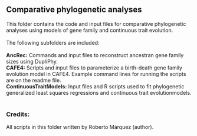## Comparative phylogenetic analyses
This folder contains the code and input files for comparative phylogenetic analyses using models of gene family and continuous trait evolution.<br>
<br>
The following subfolders are included:<br>
<br>
<b>AncRec:</b> Commands and input files to reconstruct ancestran gene family sizes using DupliPhy.<br>
<b>CAFE4:</b> Scripts and input files to parameterize a birth-death gene family evolution model in CAFE4. Example command lines for running the scripts are on the readme file.<br>
<b>ContinuousTraitModels:</b> Input files and R scripts used to fit phylogenetic generalized least squares regressions and continuous trait evolutionmodels.<br>
<br>
### Credits:
All scripts in this folder written by Roberto Márquez (author).



